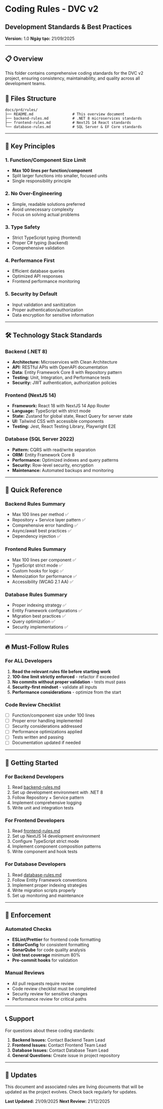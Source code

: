 # Coding Rules - DVC v2
## Development Standards & Best Practices

**Version:** 1.0
**Ngày tạo:** 21/09/2025

---

## 📋 Overview

This folder contains comprehensive coding standards for the DVC v2 project, ensuring consistency, maintainability, and quality across all development teams.

## 📁 Files Structure

```
docs/prd/rules/
├── README.md                  # This overview document
├── backend-rules.md           # .NET 8 microservices standards
├── frontend-rules.md          # NextJS 14 React standards
└── database-rules.md          # SQL Server & EF Core standards
```

---

## 🎯 Key Principles

### 1. **Function/Component Size Limit**
- **Max 100 lines per function/component**
- Split larger functions into smaller, focused units
- Single responsibility principle

### 2. **No Over-Engineering**
- Simple, readable solutions preferred
- Avoid unnecessary complexity
- Focus on solving actual problems

### 3. **Type Safety**
- Strict TypeScript typing (frontend)
- Proper C# typing (backend)
- Comprehensive validation

### 4. **Performance First**
- Efficient database queries
- Optimized API responses
- Frontend performance monitoring

### 5. **Security by Default**
- Input validation and sanitization
- Proper authentication/authorization
- Data encryption for sensitive information

---

## 🛠 Technology Stack Standards

### Backend (.NET 8)
- **Architecture:** Microservices with Clean Architecture
- **API:** RESTful APIs with OpenAPI documentation
- **Data:** Entity Framework Core 8 with Repository pattern
- **Testing:** Unit, Integration, and Performance tests
- **Security:** JWT authentication, authorization policies

### Frontend (NextJS 14)
- **Framework:** React 18 with NextJS 14 App Router
- **Language:** TypeScript with strict mode
- **State:** Zustand for global state, React Query for server state
- **UI:** Tailwind CSS with accessible components
- **Testing:** Jest, React Testing Library, Playwright E2E

### Database (SQL Server 2022)
- **Pattern:** CQRS with read/write separation
- **ORM:** Entity Framework Core 8
- **Performance:** Optimized indexes and query patterns
- **Security:** Row-level security, encryption
- **Maintenance:** Automated backups and monitoring

---

## 📖 Quick Reference

### Backend Rules Summary
- Max 100 lines per method ✅
- Repository + Service layer pattern ✅
- Comprehensive error handling ✅
- Async/await best practices ✅
- Dependency injection ✅

### Frontend Rules Summary
- Max 100 lines per component ✅
- TypeScript strict mode ✅
- Custom hooks for logic ✅
- Memoization for performance ✅
- Accessibility (WCAG 2.1 AA) ✅

### Database Rules Summary
- Proper indexing strategy ✅
- Entity Framework configurations ✅
- Migration best practices ✅
- Query optimization ✅
- Security implementations ✅

---

## 🔥 Must-Follow Rules

### For ALL Developers

1. **Read the relevant rules file before starting work**
2. **100-line limit strictly enforced** - refactor if exceeded
3. **No commits without proper validation** - tests must pass
4. **Security-first mindset** - validate all inputs
5. **Performance considerations** - optimize from the start

### Code Review Checklist

- [ ] Function/component size under 100 lines
- [ ] Proper error handling implemented
- [ ] Security considerations addressed
- [ ] Performance optimizations applied
- [ ] Tests written and passing
- [ ] Documentation updated if needed

---

## 🚀 Getting Started

### For Backend Developers
1. Read [backend-rules.md](./backend-rules.md)
2. Set up development environment with .NET 8
3. Follow Repository + Service pattern
4. Implement comprehensive logging
5. Write unit and integration tests

### For Frontend Developers
1. Read [frontend-rules.md](./frontend-rules.md)
2. Set up NextJS 14 development environment
3. Configure TypeScript strict mode
4. Implement component composition patterns
5. Write component and hook tests

### For Database Developers
1. Read [database-rules.md](./database-rules.md)
2. Follow Entity Framework conventions
3. Implement proper indexing strategies
4. Write migration scripts properly
5. Set up monitoring and maintenance

---

## 🎯 Enforcement

### Automated Checks
- **ESLint/Prettier** for frontend code formatting
- **EditorConfig** for consistent formatting
- **SonarQube** for code quality analysis
- **Unit test coverage** minimum 80%
- **Pre-commit hooks** for validation

### Manual Reviews
- All pull requests require review
- Code review checklist must be completed
- Security review for sensitive changes
- Performance review for critical paths

---

## 📞 Support

For questions about these coding standards:

1. **Backend Issues:** Contact Backend Team Lead
2. **Frontend Issues:** Contact Frontend Team Lead
3. **Database Issues:** Contact Database Team Lead
4. **General Questions:** Create issue in project repository

---

## 🔄 Updates

This document and associated rules are living documents that will be updated as the project evolves. Check back regularly for updates.

**Last Updated:** 21/09/2025
**Next Review:** 21/12/2025